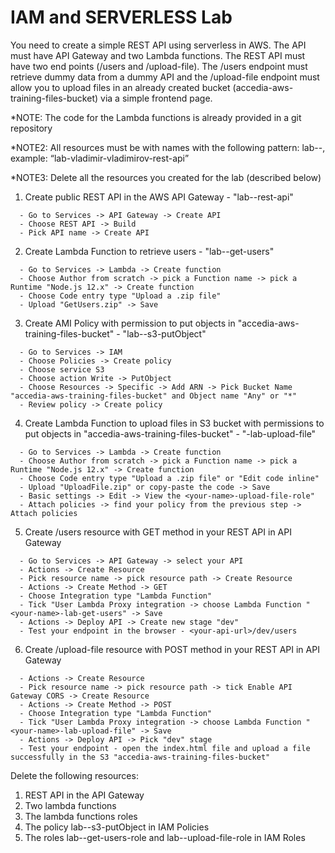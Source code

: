 # IAM and SERVERLESS Lab

You need to create a simple REST API using serverless in AWS. The API must have API Gateway and two Lambda functions. The REST API must have two end points (/users and /upload-file). The /users endpoint must retrieve dummy data from a dummy API and the /upload-file endpoint must allow you to upload files in an already created bucket (accedia-aws-training-files-bucket) via a simple frontend page.

*NOTE: The code for the Lambda functions is already provided in a git repository

*NOTE2: All resources must be with names with the following pattern: lab-<your-name>-<name-of-resource>, example: “lab-vladimir-vladimirov-rest-api”

*NOTE3: Delete all the resources you created for the lab (described below)

1. Create public REST API in the AWS API Gateway - "lab-<your-name>-rest-api"
```
  - Go to Services -> API Gateway -> Create API
  - Choose REST API -> Build
  - Pick API name -> Create API
```
2. Create Lambda Function to retrieve users - "lab-<your-name>-get-users"
```
  - Go to Services -> Lambda -> Create function
  - Choose Author from scratch -> pick a Function name -> pick a Runtime "Node.js 12.x" -> Create function
  - Choose Code entry type "Upload a .zip file"
  - Upload "GetUsers.zip" -> Save
```
3. Create AMI Policy with permission to put objects in "accedia-aws-training-files-bucket" - "lab-<your-name>-s3-putObject"
```
  - Go to Services -> IAM
  - Choose Policies -> Create policy
  - Choose service S3
  - Choose action Write -> PutObject
  - Choose Resources -> Specific -> Add ARN -> Pick Bucket Name "accedia-aws-training-files-bucket" and Object name "Any" or "*"
  - Review policy -> Create policy
```
4. Create Lambda Function to upload files in S3 bucket with permissions to put objects in "accedia-aws-training-files-bucket" - "<your-name>-lab-upload-file"
```
  - Go to Services -> Lambda -> Create function
  - Choose Author from scratch -> pick a Function name -> pick a Runtime "Node.js 12.x" -> Create function
  - Choose Code entry type "Upload a .zip file" or "Edit code inline"
  - Upload "UploadFile.zip" or copy-paste the code -> Save
  - Basic settings -> Edit -> View the <your-name>-upload-file-role"
  - Attach policies -> find your policy from the previous step -> Attach policies
```
5. Create /users resource with GET method in your REST API in API Gateway
```
  - Go to Services -> API Gateway -> select your API
  - Actions -> Create Resource
  - Pick resource name -> pick resource path -> Create Resource
  - Actions -> Create Method -> GET
  - Choose Integration type "Lambda Function"
  - Tick "User Lambda Proxy integration -> choose Lambda Function "<your-name>-lab-get-users" -> Save
  - Actions -> Deploy API -> Create new stage "dev"
  - Test your endpoint in the browser - <your-api-url>/dev/users
```
6. Create /upload-file resource with POST method in your REST API in API Gateway
```
  - Actions -> Create Resource
  - Pick resource name -> pick resource path -> tick Enable API Gateway CORS -> Create Resource
  - Actions -> Create Method -> POST
  - Choose Integration type "Lambda Function"
  - Tick "User Lambda Proxy integration -> choose Lambda Function "<your-name>-lab-upload-file" -> Save
  - Actions -> Deploy API -> Pick "dev" stage
  - Test your endpoint - open the index.html file and upload a file successfully in the S3 "accedia-aws-training-files-bucket"
```

Delete the following resources:

1. REST API in the API Gateway
2. Two lambda functions
3. The lambda functions roles
4. The policy lab-<your-name>-s3-putObject in IAM Policies
5. The roles lab-<your-name>-get-users-role and lab-<your-name>-upload-file-role in IAM Roles